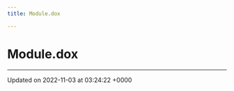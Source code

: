 ```yaml
---
title: Module.dox

---
```


# Module.dox








-------------------------------

Updated on 2022-11-03 at 03:24:22 +0000
